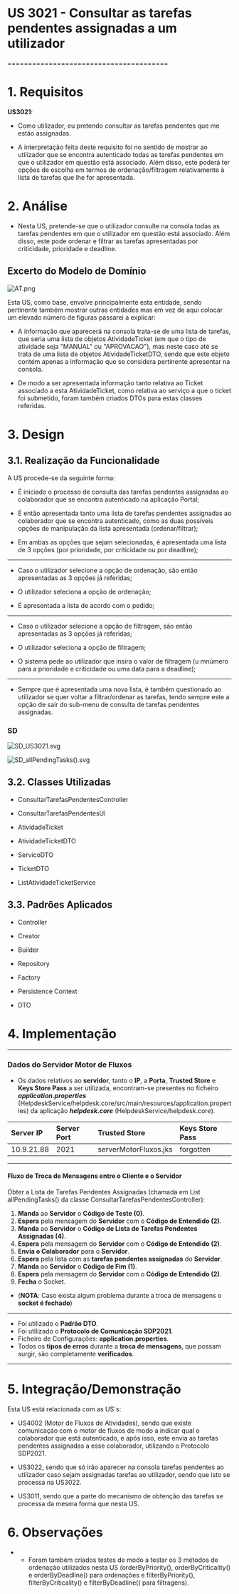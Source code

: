 # US 3021 - Consultar as tarefas pendentes assignadas a um utilizador
=======================================


# 1. Requisitos

**US3021**:

- Como utilizador, eu pretendo consultar as tarefas pendentes que me estão assignadas.

- A interpretação feita deste requisito foi no sentido de mostrar ao utilizador que se encontra autenticado todas as tarefas pendentes em que o utilizador em questão está associado. Além disso, este poderá ter opções de escolha em termos de ordenação/filtragem relativamente à lista de tarefas que lhe for apresentada.

# 2. Análise

- Nesta US, pretende-se que o utilizador consulte na consola todas as tarefas pendentes em que o utilizador em questão está associado. Além disso, este pode ordenar e filtrar as tarefas apresentadas por criticidade, prioridade e deadline.

## Excerto do Modelo de Domínio

![AT.png](AT.png)

Esta US, como base, envolve principalmente esta entidade, sendo pertinente também mostrar outras entidades mas em vez de aqui colocar um elevado número de figuras passarei a explicar:

- A informação que aparecerá na consola trata-se de uma lista de tarefas, que seria uma lista de objetos AtividadeTicket (em que o tipo de atividade seja "MANUAL" ou "APROVACAO"), mas neste caso até se trata de uma lista de objetos AtividadeTicketDTO, sendo que este objeto contém apenas a informação que se considera pertinente  apresentar na consola.

- De modo a ser apresentada informação tanto relativa ao Ticket associado a esta AtividadeTicket, como relativa ao serviço a que o ticket foi submetido, foram também criados DTOs para estas classes referidas.

# 3. Design

## 3.1. Realização da Funcionalidade

A US procede-se da seguinte forma:

- É iniciado o processo de consulta das tarefas pendentes assignadas ao colaborador que se encontra autenticado na aplicação Portal;

- É então apresentada tanto uma lista de tarefas pendentes assignadas ao colaborador que se encontra autenticado, como as duas possíveis opções de manipulação da lista apresentada (ordenar/filtrar);

- Em ambas as opções que sejam selecionadas, é apresentada uma lista de 3 opções (por prioridade, por criticidade ou por deadline);

---

- Caso o utilizador selecione a opção de ordenação, são então apresentadas as 3 opções já referidas;

- O utilizador seleciona a opção de ordenação;

- É apresentada a lista de acordo com o pedido;

---

- Caso o utilizador selecione a opção de filtragem, são então apresentadas as 3 opções já referidas;

- O utilizador seleciona a opção de filtragem;

- O sistema pede ao utilizador que insira o valor de filtragem (u mnúmero para a prioridade e criticidade ou uma data para a deadline);

---

- Sempre que é apresentada uma nova lista, é também questionado ao utilizador se quer voltar a filtrar/ordenar as tarefas, tendo sempre este a opção de sair do sub-menu de consulta de tarefas pendentes assignadas.


### SD

![SD_US3021.svg](SD_US3021.svg)

![SD_allPendingTasks().svg](SD_allPendingTasks().svg)

## 3.2. Classes Utilizadas

- ConsultarTarefasPendentesController

- ConsultarTarefasPendentesUI

- AtividadeTicket

- AtividadeTicketDTO

- ServicoDTO

- TicketDTO

- ListAtividadeTicketService

## 3.3. Padrões Aplicados

- Controller

- Creator

- Builder

- Repository

- Factory

- Persistence Context

- DTO

# 4. Implementação

---

### Dados do Servidor Motor de Fluxos

* Os dados relativos ao **servidor**, tanto o **IP**, a **Porta**, **Trusted Store** e **Keys Store Pass** a ser utilizada, encontram-se presentes no ficheiro ***application.properties*** (HelpdeskService/helpdesk.core/src/main/resources/application.properties) da aplicação ***helpdesk.core*** (HelpdeskService/helpdesk.core).

| Server IP  | Server Port | Trusted Store        | Keys Store Pass |
|:---------- |:----------- |:-------------------- |:--------------- |
|10.9.21.88  |2021         |serverMotorFluxos.jks |forgotten        |

---

#### Fluxo de Troca de Mensagens entre o Cliente e o Servidor

Obter a Lista de Tarefas Pendentes Assignadas (chamada em List<AtividadeTicketDTO> allPendingTasks() da classe ConsultarTarefasPendentesController):

1. **Manda** ao **Servidor** o **Código de Teste (0)**.
2. **Espera** pela mensagem do **Servidor** com o **Código de Entendido (2)**.
3. **Manda** ao **Servidor** o **Código de Lista de Tarefas Pendentes Assignadas (4)**.
4. **Espera** pela mensagem do **Servidor** com o **Código de Entendido (2)**.
5. **Envia o Colaborador** para o **Servidor**.
6. **Espera** pela lista com as **tarefas pendentes assignadas** do **Servidor**.
7. **Manda** ao **Servidor** o **Código de Fim (1)**.
8. **Espera** pela mensagem do **Servidor** com o **Código de Entendido (2)**.
9. **Fecha** o Socket.

* (**NOTA**: Caso exista algum problema durante a troca de mensagens o **socket é fechado**)

---

* Foi utilizado o **Padrão DTO**.
* Foi utilizado o **Protocolo de Comunicação SDP2021**.
* Ficheiro de Configurações: **application.properties**.
* Todos os **tipos de erros** durante a **troca de mensagens**, que possam surgir, são completamente **verificados**.

---

# 5. Integração/Demonstração

Esta US está relacionada com as US´s:

- US4002 (Motor de Fluxos de Atividades), sendo que existe comunicação com o motor de fluxos de modo a indicar qual o colaborador que está autenticado, e após isso, este envia as tarefas pendentes assignadas a esse colaborador, utilizando o Protocolo SDP2021.

- US3022, sendo que só irão aparecer na consola tarefas pendentes ao utilizador caso sejam assignadas tarefas ao utilizador, sendo que isto se processa na US3022.

- US3011, sendo que a parte do mecanismo de obtenção das tarefas se processa da mesma forma que nesta US.



# 6. Observações

- - Foram também criados testes de modo a testar os 3 métodos de ordenação utilizados nesta US (orderByPriority(), orderByCriticality() e orderByDeadline() para ordenações e filterByPriority(), filterByCriticality() e filterByDeadline() para filtragens).
